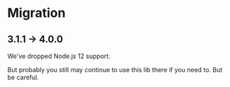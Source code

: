 # Migration

## 3.1.1 → 4.0.0

We've dropped Node.js 12 support.

But probably you still may continue to use this lib there if you need to. But be careful.
